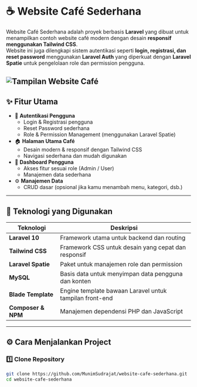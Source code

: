 # ☕ Website Café Sederhana

Website Café Sederhana adalah proyek berbasis **Laravel** yang dibuat untuk menampilkan contoh website café modern dengan desain **responsif menggunakan Tailwind CSS**.  
Website ini juga dilengkapi sistem autentikasi seperti **login, registrasi, dan reset password** menggunakan **Laravel Auth** yang diperkuat dengan **Laravel Spatie** untuk pengelolaan role dan permission pengguna.

![Tampilan Website Café](preview.png)
---

## ✨ Fitur Utama
- 🔐 **Autentikasi Pengguna**
  - Login & Registrasi pengguna
  - Reset Password sederhana
  - Role & Permission Management (menggunakan Laravel Spatie)
- 🏠 **Halaman Utama Café**
  - Desain modern & responsif dengan Tailwind CSS
  - Navigasi sederhana dan mudah digunakan
- 👤 **Dashboard Pengguna**
  - Akses fitur sesuai role (Admin / User)
  - Manajemen data sederhana
- ⚙️ **Manajemen Data**
  - CRUD dasar (opsional jika kamu menambah menu, kategori, dsb.)

---

## 🧰 Teknologi yang Digunakan
| Teknologi | Deskripsi |
|------------|------------|
| **Laravel 10** | Framework utama untuk backend dan routing |
| **Tailwind CSS** | Framework CSS untuk desain yang cepat dan responsif |
| **Laravel Spatie** | Paket untuk manajemen role dan permission |
| **MySQL** | Basis data untuk menyimpan data pengguna dan konten |
| **Blade Template** | Engine template bawaan Laravel untuk tampilan front-end |
| **Composer & NPM** | Manajemen dependensi PHP dan JavaScript |

---

## ⚙️ Cara Menjalankan Project

### 1️⃣ Clone Repository
```bash
git clone https://github.com/MunimSudrajat/website-cafe-sederhana.git
cd website-cafe-sederhana
